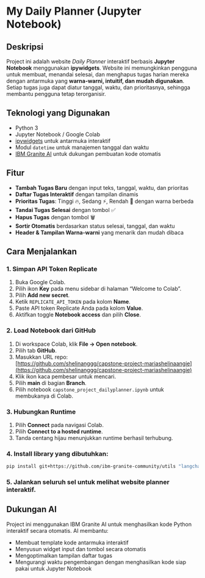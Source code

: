 # My Daily Planner (Jupyter Notebook)

## Deskripsi
Project ini adalah website *Daily Planner* interaktif berbasis **Jupyter Notebook** menggunakan **ipywidgets**. Website ini memungkinkan pengguna untuk membuat, menandai selesai, dan menghapus tugas harian mereka dengan antarmuka yang **warna-warni, intuitif, dan mudah digunakan**. Setiap tugas juga dapat diatur tanggal, waktu, dan prioritasnya, sehingga membantu pengguna tetap terorganisir.

## Teknologi yang Digunakan
- Python 3
- Jupyter Notebook / Google Colab
- [ipywidgets](https://ipywidgets.readthedocs.io/) untuk antarmuka interaktif
- Modul `datetime` untuk manajemen tanggal dan waktu
- [IBM Granite AI](https://github.com/ibm-granite-community) untuk dukungan pembuatan kode otomatis

## Fitur
- **Tambah Tugas Baru** dengan input teks, tanggal, waktu, dan prioritas
- **Daftar Tugas Interaktif** dengan tampilan dinamis
- **Prioritas Tugas**: Tinggi 🔥, Sedang ⚡, Rendah 🌟 dengan warna berbeda
- **Tandai Tugas Selesai** dengan tombol ✅
- **Hapus Tugas** dengan tombol 🗑️
- **Sortir Otomatis** berdasarkan status selesai, tanggal, dan waktu
- **Header & Tampilan Warna-warni** yang menarik dan mudah dibaca

## Cara Menjalankan
### 1. Simpan API Token Replicate
1. Buka Google Colab.  
2. Pilih ikon **Key** pada menu sidebar di halaman “Welcome to Colab”.  
3. Pilih **Add new secret**.  
4. Ketik `REPLICATE_API_TOKEN` pada kolom **Name**.  
5. Paste API token Replicate Anda pada kolom **Value**.  
6. Aktifkan toggle **Notebook access** dan pilih **Close**.  

### 2. Load Notebook dari GitHub
1. Di workspace Colab, klik **File → Open notebook**.  
2. Pilih tab **GitHub**.  
3. Masukkan URL repo:  
   [https://github.com/shelinanggg/capstone-project-mariashelinaangie](https://github.com/shelinanggg/capstone-project-mariashelinaangie)  
4. Klik ikon kaca pembesar untuk mencari.  
5. Pilih **main** di bagian **Branch**.  
6. Pilih notebook `capstone_project_dailyplanner.ipynb` untuk membukanya di Colab.  

### 3. Hubungkan Runtime
1. Pilih **Connect** pada navigasi Colab.  
2. Pilih **Connect to a hosted runtime**.  
3. Tanda centang hijau menunjukkan runtime berhasil terhubung.

### 4. Install library yang dibutuhkan:
```bash
pip install git+https://github.com/ibm-granite-community/utils "langchain_community<0.3.0" replicate ipywidgets
```

### 5. Jalankan seluruh sel untuk melihat website planner interaktif.

## Dukungan AI
Project ini menggunakan IBM Granite AI untuk menghasilkan kode Python interaktif secara otomatis. AI membantu:
- Membuat template kode antarmuka interaktif
- Menyusun widget input dan tombol secara otomatis
- Mengoptimalkan tampilan daftar tugas
- Mengurangi waktu pengembangan dengan menghasilkan kode siap pakai untuk Jupyter Notebook
